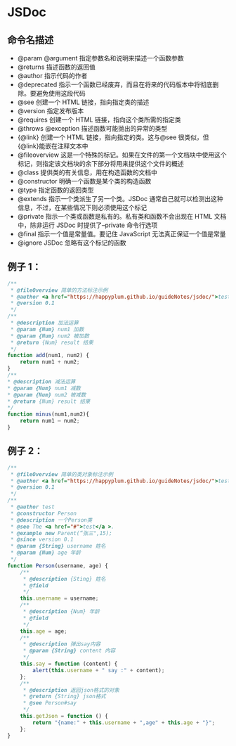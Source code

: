 # JSDoc

## 命令名描述

-   @param @argument 指定参数名和说明来描述一个函数参数
-   @returns 描述函数的返回值
-   @author 指示代码的作者
-   @deprecated 指示一个函数已经废弃，而且在将来的代码版本中将彻底删除。要避免使用这段代码
-   @see 创建一个 HTML 链接，指向指定类的描述
-   @version 指定发布版本
-   @requires 创建一个 HTML 链接，指向这个类所需的指定类
-   @throws @exception 描述函数可能抛出的异常的类型
-   {@link} 创建一个 HTML 链接，指向指定的类。这与@see 很类似，但{@link}能嵌在注释文本中
-   @fileoverview 这是一个特殊的标记。如果在文件的第一个文档块中使用这个标记，则指定该文档块的余下部分将用来提供这个文件的概述
-   @class 提供类的有关信息，用在构造函数的文档中
-   @constructor 明确一个函数是某个类的构造函数
-   @type 指定函数的返回类型
-   @extends 指示一个类派生了另一个类。JSDoc 通常自己就可以检测出这种信息，不过，在某些情况下则必须使用这个标记
-   @private 指示一个类或函数是私有的。私有类和函数不会出现在 HTML 文档中，除非运行 JSDoc 时提供了–private 命令行选项
-   @final 指示一个值是常量值。要记住 JavaScript 无法真正保证一个值是常量
-   @ignore JSDoc 忽略有这个标记的函数

## 例子 1：

```js
/**
 * @fileOverview 简单的方法标注示例
 * @author <a href="https://happyplum.github.io/guideNotes/jsdoc/">test</a>
 * @version 0.1
 */
/**
 * @description 加法运算
 * @param {Num} num1 加数
 * @param {Num} num2 被加数
 * @return {Num} result 结果
 */
function add(num1, num2) {
	return num1 + num2;
}
/**
* @description 减法运算
* @param {Num} num1 减数
* @param {Num} num2 被减数
* @return {Num} result 结果
*/
function minus(num1,num2){
    return num1 – num2;
}
```

## 例子 2：

```js
/**
 * @fileOverview 简单的类对象标注示例
 * @author <a href="https://happyplum.github.io/guideNotes/jsdoc/">test</a>
 * @version 0.1
 */
/**
 * @author test
 * @constructor Person
 * @description 一个Person类
 * @see The <a href="#">test</a >.
 * @example new Parent(“张三",15);
 * @since version 0.1
 * @param {String} username 姓名
 * @param {Num} age 年龄
 */
function Person(username, age) {
	/**
	 * @description {Sting} 姓名
	 * @field
	 */
	this.username = username;
	/**
	 * @description {Num} 年龄
	 * @field
	 */
	this.age = age;
	/**
	 * @description 弹出say内容
	 * @param {String} content 内容
	 */
	this.say = function (content) {
		alert(this.username + " say :" + content);
	};
	/**
	 * @description 返回json格式的对象
	 * @return {String} json格式
	 * @see Person#say
	 */
	this.getJson = function () {
		return "{name:" + this.username + ",age" + this.age + "}";
	};
}
```
